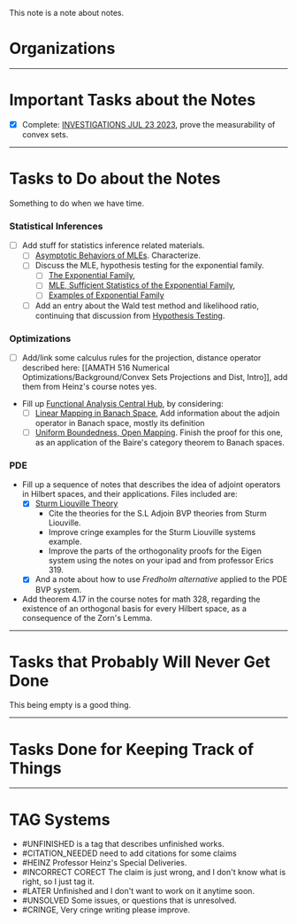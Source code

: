 
This note is a note about notes. 

# **Organizations**

---
# **Important Tasks about the Notes**

- [x] Complete: [INVESTIGATIONS JUL 23 2023](MATH%20---%20Unexplored/NOTES/INVESTIGATIONS%20JUL%2023%202023.md), prove the measurability of convex sets. 

---
# **Tasks to Do about the Notes**

Something to do when we have time. 
### **Statistical Inferences**
- [ ] Add stuff for statistics inference related materials. 
	- [ ] [Asymptotic Behaviors of MLEs](STATS%20501%20Statistics%20for%20Mathematicians/Asymptotic%20Behaviors%20of%20MLEs.md). Characterize. 
	- [ ] Discuss the MLE, hypothesis testing for the exponential family. 
		- [ ] [The Exponential Family](STATS%20501%20Statistics%20for%20Mathematicians/The%20Exponential%20Family.md), 
		- [ ] [MLE, Sufficient Statistics of the Exponential Family](STATS%20501%20Statistics%20for%20Mathematicians/MLE,%20Sufficient%20Statistics%20of%20the%20Exponential%20Family.md), 
		- [ ] [Examples of Exponential Family](STATS%20501%20Statistics%20for%20Mathematicians/Examples%20of%20Exponential%20Family.md) 
	- [ ] Add an entry about the Wald test method and likelihood ratio, continuing that discussion from [Hypothesis Testing](STATS%20501%20Statistics%20for%20Mathematicians/Hypothesis%20Testing.md). 

### **Optimizations**
- [ ] Add/link some calculus rules for the projection, distance operator described here: [[AMATH 516 Numerical Optimizations/Background/Convex Sets Projections and Dist, Intro]], add them from Heinz's course notes yes. 
- Fill up [Functional Analysis Central Hub](MATH%20601%20Functional%20Analysis,%20Measure%20Theory/Functional%20Analysis%20Central%20Hub.md), by considering: 
	- [ ] [Linear Mapping in Banach Space](MATH%20601%20Functional%20Analysis,%20Measure%20Theory/Linear%20Mapping%20in%20Banach%20Space.md), Add information about the adjoin operator in Banach space, mostly its definition
	- [ ] [Uniform Boundedness, Open Mapping](MATH%20601%20Functional%20Analysis,%20Measure%20Theory/Uniform%20Boundedness,%20Open%20Mapping.md). Finish the proof for this one, as an application of the Baire's category theorem to Banach spaces. 

### PDE
- Fill up a sequence of notes that describes the idea of adjoint operators in Hilbert spaces, and their applications. Files included are: 
	- [x] [Sturm Liouville Theory](AMATH%20503%20Intro%20to%20Partial%20Differential%20Equations/Sturm%20Liouville%20Theory.md)
		- Cite the theories for the S.L Adjoin BVP theories from Sturm Liouville. 
		- Improve cringe examples for the Sturm Liouville systems example. 
		- Improve the parts of the orthogonality proofs for the Eigen system using the notes on your ipad and from professor Erics 319. 
	- [x] And a note about how to use *Fredholm alternative* applied to the PDE BVP system. 
- Add theorem 4.17 in the course notes for math 328, regarding the existence of an orthogonal basis for every Hilbert space, as a consequence of the Zorn's Lemma. 

---
# **Tasks that Probably Will Never Get Done**

This being empty is a good thing. 

---
# **Tasks Done for Keeping Track of Things**


---
# **TAG Systems**

- #UNFINISHED is a tag that describes unfinished works. 
- #CITATION_NEEDED need to add citations for some claims 
- #HEINZ Professor Heinz's Special Deliveries. 
- #INCORRECT  CORECT The claim is just wrong, and I don't know what is right, so I just tag it. 
- #LATER Unfinished and I don't want to work on it anytime soon. 
- #UNSOLVED Some issues, or questions that is unresolved. 
- #CRINGE, Very cringe writing please improve. 